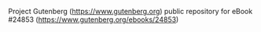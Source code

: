 Project Gutenberg (https://www.gutenberg.org) public repository for eBook #24853 (https://www.gutenberg.org/ebooks/24853)
